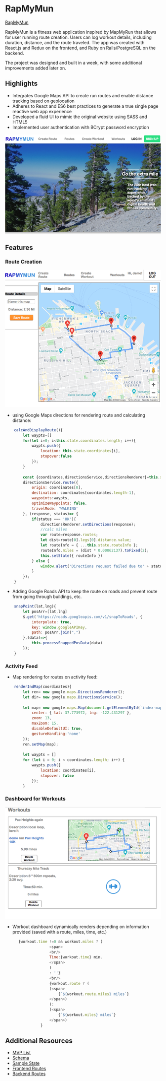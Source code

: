 # RapMyMun
[RapMyMun](https://rapmymun.herokuapp.com/#/)


RapMyMun is a fitness web application inspired by MapMyRun that allows for user running route creation. Users can log workout details, including duration, distance, and the route traveled. The app was created with React.js and Redux on the frontend, and Ruby on Rails/PostgreSQL on the backend.

The project was designed and built in a week, with some additional improvements added later on.

## Highlights
* Integrates Google Maps API to create run routes and enable distance tracking based on geolocation
* Adheres to React and ES6 best practices to generate a true single page reactive web app experience
* Developed a fluid UI to mimic the original website using SASS and HTML5
* Implemented user authentication with BCrypt password encryption

![home page](/app/assets/images/homePic.png)

## Features
### Route Creation

![create route](/app/assets/images/createPic.png)

* using Google Maps directions for rendering route and calculating distance:
```javascript
    calcAndDisplayRoute(){
        let waypts=[]
        for(let i=0; i<this.state.coordinates.length; i++){
            waypts.push({
                location: this.state.coordinates[i],
                stopover:false
            });
        }
        
        const {coordinates,directionsService,directionsRenderer}=this.state;
        directionsService.route({
            origin: coordinates[0],
            destination: coordinates[coordinates.length-1],
            waypoints:waypts,
            optimizeWaypoints: false,
            travelMode: 'WALKING'
        }, (response, status)=> {
            if(status === 'OK'){
                directionsRenderer.setDirections(response);
                //calc miles
                var route=response.routes;
                let dist=route[0].legs[0].distance.value;
                let routeInfo = { ...this.state.routeInfo };
                routeInfo.miles = (dist * 0.00062137).toFixed(2);
                this.setState({ routeInfo })
            } else {
                window.alert('Directions request failed due to' + status)
            } 
        });
    }
```

* Adding Google Roads API to keep the route on roads and prevent route from going through buildings, etc.
```javascript
    snapPoint(lat,lng){
        let posArr=[lat,lng]
        $.get('https://roads.googleapis.com/v1/snapToRoads', {
            interpolate: true,
            key: window.googleAPIKey,
            path: posArr.join(",")
        },(data)=>{
            this.processSnappedPosData(data)
        });
    }
```

### Activity Feed
* Map rendering for routes on activity feed:
```javascript
    renderIndMap(coordinates){
        let ren= new google.maps.DirectionsRenderer();
        let dir= new google.maps.DirectionsService();

        let map= new google.maps.Map(document.getElementById(`index-map-${this.props.route.id}`), {
            center: { lat: 37.773972, lng: -122.431297 },
            zoom: 13,
            maxZoom: 15,
            disableDefaultUI: true,
            gestureHandling:'none'
        });
        ren.setMap(map);

        let waypts = []
        for (let i = 0; i < coordinates.length; i++) {
            waypts.push({
                location: coordinates[i],
                stopover: false
            });
        }
```

### Dashboard for Workouts

![workouts](/app/assets/images/workoutPic.png)

* Workout dashboard dynamically renders depending on information provided (saved with a route, miles, time, etc.)
```javascript
      {workout.time !=0 && workout.miles ? (
                    <span>
                    <br/>
                    Time:{workout.time} min.
                    </span>
                    )
                    : ''}
                    <br/>
                    {workout.route ? (
                    (<span>
                        {`${workout.route.miles} miles`}
                    </span>)
                    ): 
                    (<span>
                        {`${workout.miles} miles`}
                    </span>)
                }
```

## Additional Resources

* [MVP List](https://github.com/alscotty/MapMyRunClone/wiki/MVP-List)
* [Schema](https://github.com/alscotty/MapMyRunClone/wiki/Database-Schema)
* [Sample State](https://github.com/alscotty/MapMyRunClone/wiki/Sample-State)
* [Frontend Routes](https://github.com/alscotty/MapMyRunClone/wiki/frontend-routes)
* [Backend Routes](https://github.com/alscotty/MapMyRunClone/wiki/backend-routes)

